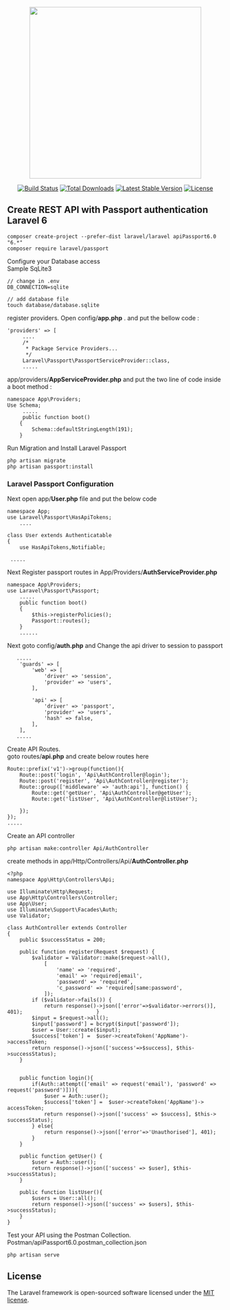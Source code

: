 <p align="center"><img src="https://res.cloudinary.com/dtfbvvkyp/image/upload/v1566331377/laravel-logolockup-cmyk-red.svg" width="400"></p>

<p align="center">
<a href="https://travis-ci.org/laravel/framework"><img src="https://travis-ci.org/laravel/framework.svg" alt="Build Status"></a>
<a href="https://packagist.org/packages/laravel/framework"><img src="https://poser.pugx.org/laravel/framework/d/total.svg" alt="Total Downloads"></a>
<a href="https://packagist.org/packages/laravel/framework"><img src="https://poser.pugx.org/laravel/framework/v/stable.svg" alt="Latest Stable Version"></a>
<a href="https://packagist.org/packages/laravel/framework"><img src="https://poser.pugx.org/laravel/framework/license.svg" alt="License"></a>
</p>

## Create REST API with Passport authentication Laravel 6
```
composer create-project --prefer-dist laravel/laravel apiPassport6.0 "6.*"
composer require laravel/passport
```
Configure your Database access   
Sample SqLite3
```
// change in .env
DB_CONNECTION=sqlite

// add database file
touch database/database.sqlite

```
register providers. Open config/**app.php** . and put the bellow code :
```
'providers' => [
     ....
     /*
      * Package Service Providers...
      */
     Laravel\Passport\PassportServiceProvider::class,
     .....
```
app/providers/**AppServiceProvider.php** and put the two line of code inside a boot method :
```
namespace App\Providers;
Use Schema;
     .....
     public function boot()
    {
        Schema::defaultStringLength(191);
    }
```
Run Migration and Install Laravel Passport
```
php artisan migrate
php artisan passport:install
```
### Laravel Passport Configuration
Next open app/**User.php** file and put the below code
```
namespace App;
use Laravel\Passport\HasApiTokens;
    ....

class User extends Authenticatable
{
    use HasApiTokens,Notifiable;
    
 .....
```
Next Register passport routes in App/Providers/**AuthServiceProvider.php**
```
namespace App\Providers;
use Laravel\Passport\Passport;
    .....
    public function boot() 
    { 
        $this->registerPolicies(); 
        Passport::routes(); 
    }
    ......
```
Next goto config/**auth.php** and Change the api driver to session to passport
```
   .....
    'guards' => [
        'web' => [
            'driver' => 'session',
            'provider' => 'users',
        ],

        'api' => [
            'driver' => 'passport',
            'provider' => 'users',
            'hash' => false,
        ],
    ],
   .....
```
Create API Routes.  
goto routes/**api.php** and create below routes here 
```
Route::prefix('v1')->group(function(){
    Route::post('login', 'Api\AuthController@login');
    Route::post('register', 'Api\AuthController@register');
    Route::group(['middleware' => 'auth:api'], function() {
        Route::get('getUser', 'Api\AuthController@getUser');
        Route::get('listUser', 'Api\AuthController@listUser');

    });
});
.....
```
Create an API controller
```
php artisan make:controller Api/AuthController
```
create methods in app/Http/Controllers/Api/**AuthController.php**
```
<?php
namespace App\Http\Controllers\Api;

use Illuminate\Http\Request;
use App\Http\Controllers\Controller;
use App\User;
use Illuminate\Support\Facades\Auth;
use Validator;

class AuthController extends Controller
{
    public $successStatus = 200;

    public function register(Request $request) {
        $validator = Validator::make($request->all(),
            [
                'name' => 'required',
                'email' => 'required|email',
                'password' => 'required',
                'c_password' => 'required|same:password',
            ]);
        if ($validator->fails()) {
            return response()->json(['error'=>$validator->errors()], 401);                        }
        $input = $request->all();
        $input['password'] = bcrypt($input['password']);
        $user = User::create($input);
        $success['token'] =  $user->createToken('AppName')->accessToken;
        return response()->json(['success'=>$success], $this->successStatus);
    }


    public function login(){
        if(Auth::attempt(['email' => request('email'), 'password' => request('password')])){
            $user = Auth::user();
            $success['token'] =  $user->createToken('AppName')-> accessToken;
            return response()->json(['success' => $success], $this-> successStatus);
        } else{
            return response()->json(['error'=>'Unauthorised'], 401);
        }
    }

    public function getUser() {
        $user = Auth::user();
        return response()->json(['success' => $user], $this->successStatus);
    }

    public function listUser(){
        $users = User::all();
        return response()->json(['success' => $users], $this->successStatus);
    }
}

```
Test your API using the Postman Collection.  
Postman/apiPassport6.0.postman_collection.json
```
php artisan serve
```


## License

The Laravel framework is open-sourced software licensed under the [MIT license](https://opensource.org/licenses/MIT).
